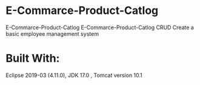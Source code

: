 # E-Commarce-Product-Catlog
E-Commarce-Product-Catlog
E-Commarce-Product-Catlog CRUD Create a basic employee management system
# Built With:
Eclipse 2019-03 (4.11.0), 
JDK 17.0 ,
Tomcat version 10.1


